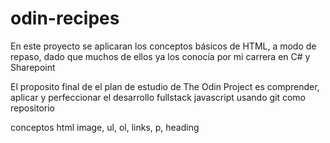 # odin-recipes
En este proyecto se aplicaran los conceptos básicos de HTML, a modo de repaso, dado que muchos de ellos ya los conocía por mi carrera en C# y Sharepoint

El proposito final de el plan de estudio de The Odin Project es comprender, aplicar y perfeccionar el desarrollo fullstack javascript usando git como repositorio

conceptos html image, ul, ol, links, p, heading
